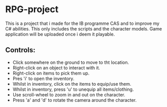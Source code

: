 # RPG-project

This is a project that i made for the IB programme CAS and to improve my C# abilities.
This only includes the scripts and the character models.
Game application will be uploaded once i deem it playable.


## Controls:

* Click somewhere on the ground to move to tht location.
* Right-click on an object to interact with it.
* Right-click on items to pick them up.
* Pres 'i' to open the inventory.
* Whilst in inventory, click on the items to equip/use them.
* Whilst in inventory, press 'u' to unequip all items/clothing.
* Use scroll-wheel to zoom in and out on the character.
* Press 'a' and 'd' to rotate the camera around the character.
